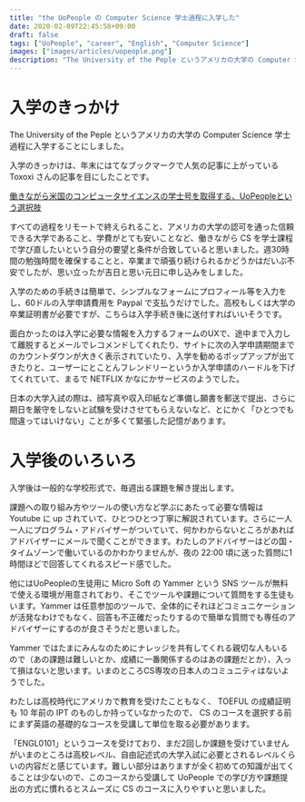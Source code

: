 ```yaml
---
title: "the UoPeople の Computer Science 学士過程に入学した"
date: 2020-02-09T22:45:58+09:00
draft: false
tags: ["UoPeople", "career", "English", "Computer Science"]
images: ["images/articles/uopeople.png"]
description: "The University of the Peple というアメリカの大学の Computer Science 学士過程に入学することにしました。すべての過程をリモートで終えられること、アメリカの大学の認可を通った信頼できる大学であること、学費がとても安いことなど、働きながら CS を学士課程で学び直したいという自分の要望と条件が合致していると思いました。週30時間の勉強時間を確保することと、卒業まで頑張り続けられるかどうかはだいぶ不安でしたが、思い立ったが吉日と思い元日に申し込みをしました。"
---
```

# 入学のきっかけ
The University of the Peple というアメリカの大学の Computer Science 学士過程に入学することにしました。

入学のきっかけは、年末にはてなブックマークで人気の記事に上がっている Toxoxi さんの記事を目にしたことです。

[働きながら米国のコンピュータサイエンスの学士号を取得する、UoPeopleという選択肢](https://tmkk.hatenablog.com/entry/2019/12/30/191131)

すべての過程をリモートで終えられること、アメリカの大学の認可を通った信頼できる大学であること、学費がとても安いことなど、働きながら CS を学士課程で学び直したいという自分の要望と条件が合致していると思いました。週30時間の勉強時間を確保することと、卒業まで頑張り続けられるかどうかはだいぶ不安でしたが、思い立ったが吉日と思い元日に申し込みをしました。

入学のための手続きは簡単で、シンプルなフォームにプロフィール等を入力をし、60ドルの入学申請費用を Paypal で支払うだけでした。高校もしくは大学の卒業証明書が必要ですが、こちらは入学手続き後に送付すればいいそうです。

面白かったのは入学に必要な情報を入力するフォームのUXで、途中まで入力して離脱するとメールでレコメンドしてくれたり、サイトに次の入学申請期間までのカウントダウンが大きく表示されていたり、入学を勧めるポップアップが出てきたりと、ユーザーにとことんフレンドリーというか入学申請のハードルを下げてくれていて、まるで NETFLIX かなにかサービスのようでした。

日本の大学入試の際は、顔写真や収入印紙など準備し願書を郵送で提出、さらに期日を厳守をしないと試験を受けさせてもらえないなど、とにかく「ひとつでも間違ってはいけない」ことが多くて緊張した記憶があります。

# 入学後のいろいろ

入学後は一般的な学校形式で、毎週出る課題を解き提出します。

課題への取り組み方やツールの使い方など学ぶにあたって必要な情報は Youtube に up されていて、ひとつひとつ丁寧に解説されています。さらに一人一人にプログラム・アドバイザーがついていて、何かわからないところがあればアドバイザーにメールで聞くことができます。わたしのアドバイザーはどの国・タイムゾーンで働いているのかわかりませんが、夜の 22:00 頃に送った質問に1時間ほどで回答してくれるスピード感でした。

他にはUoPeopleの生徒用に Micro Soft の Yammer という SNS ツールが無料で使える環境が用意されており、そこでツールや課題について質問をする生徒もいます。Yammer は任意参加のツールで、全体的にそれほどコミュニケーションが活発なわけでもなく、回答も不正確だったりするので簡単な質問でも専任のアドバイザーにするのが良さそうだと思いました。

Yammer ではたまにみんなのためにナレッジを共有してくれる親切な人もいるので（あの課題は難しいとか、成績に一番関係するのはあの課題だとか）、入って損はないと思います。いまのところCS専攻の日本人のコミュニティはないようでした。

わたしは高校時代にアメリカで教育を受けたこともなく、 TOEFUL の成績証明も 10 年前の IPT のものしか持っていなかったので、 CS のコースを選択する前にまず英語の基礎的なコースを受講して単位を取る必要があります。

「ENGL0101」というコースを受けており、まだ2回しか課題を受けていませんがいまのところは高校レベル、自由記述式の大学入試に必要とされるレベルくらいの内容だと感じています。難しい部分はありますが全く初めての知識が出てくることは少ないので、このコースから受講して UoPeople での学び方や課題提出の方式に慣れるとスムーズに CS のコースに入りやすいと思いました。
